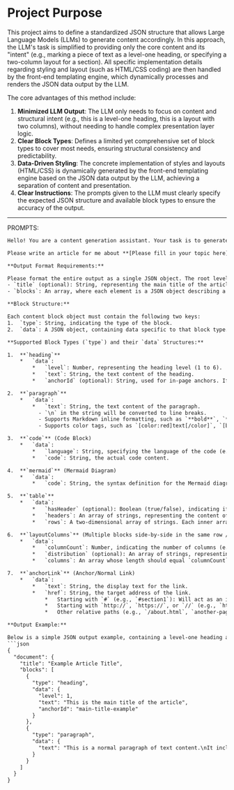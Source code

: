 # Project Purpose

This project aims to define a standardized JSON structure that allows Large Language Models (LLMs) to generate content accordingly. In this approach, the LLM's task is simplified to providing only the core content and its "intent" (e.g., marking a piece of text as a level-one heading, or specifying a two-column layout for a section). All specific implementation details regarding styling and layout (such as HTML/CSS coding) are then handled by the front-end templating engine, which dynamically processes and renders the JSON data output by the LLM.

The core advantages of this method include:

1.  **Minimized LLM Output**: The LLM only needs to focus on content and structural intent (e.g., this is a level-one heading, this is a layout with two columns), without needing to handle complex presentation layer logic.
2.  **Clear Block Types**: Defines a limited yet comprehensive set of block types to cover most needs, ensuring structural consistency and predictability.
3.  **Data-Driven Styling**: The concrete implementation of styles and layouts (HTML/CSS) is dynamically generated by the front-end templating engine based on the JSON data output by the LLM, achieving a separation of content and presentation.
4.  **Clear Instructions**: The prompts given to the LLM must clearly specify the expected JSON structure and available block types to ensure the accuracy of the output.

---

PROMPTS:

```txt
Hello! You are a content generation assistant. Your task is to generate content based on my requests and strictly output this content in the specified JSON format.

Please write an article for me about **[Please fill in your topic here]**.

**Output Format Requirements:**

Please format the entire output as a single JSON object. The root level of this JSON object should contain a `document` key, whose value is an object containing the following:
- `title` (optional): String, representing the main title of the article. If not provided, it can be determined by the first `heading` block.
- `blocks`: An array, where each element is a JSON object describing a content block.

**Block Structure:**

Each content block object must contain the following two keys:
1.  `type`: String, indicating the type of the block.
2.  `data`: A JSON object, containing data specific to that block type.

**Supported Block Types (`type`) and their `data` Structures:**

1.  **`heading`**
    *   `data`:
        *   `level`: Number, representing the heading level (1 to 6).
        *   `text`: String, the text content of the heading.
        *   `anchorId` (optional): String, used for in-page anchors. If not provided, the system may generate one automatically.

2.  **`paragraph`**
    *   `data`:
        *   `text`: String, the text content of the paragraph.
          - `\n` in the string will be converted to line breaks.
          - Supports Markdown inline formatting, such as `**bold**`, `****also bold****`, and `*italic*`.
          - Supports color tags, such as `[color:red]text[/color]`, `[bgColor:yellow]text[/bgColor]`, or `[color:red,bgColor:yellow]text[/bgColor]`.

3.  **`code`** (Code Block)
    *   `data`:
        *   `language`: String, specifying the language of the code (e.g., "javascript", "python", "html").
        *   `code`: String, the actual code content.

4.  **`mermaid`** (Mermaid Diagram)
    *   `data`:
        *   `code`: String, the syntax definition for the Mermaid diagram.

5.  **`table`**
    *   `data`:
        *   `hasHeader` (optional): Boolean (true/false), indicating if the table has a header. It is recommended that the LLM provide this field whenever possible, setting it to `true` if applicable.
        *   `headers`: An array of strings, representing the content of each cell in the header (relevant only if `hasHeader` is `true` or a header is expected).
        *   `rows`: A two-dimensional array of strings. Each inner array represents a row in the table, where each element is the string content of the corresponding cell in that row.

6.  **`layoutColumns`** (Multiple blocks side-by-side in the same row / Column Layout)
    *   `data`:
        *   `columnCount`: Number, indicating the number of columns (e.g., 2 or 3).
        *   `distribution` (optional): An array of strings, representing the width proportions of each column (e.g., `["50%", "50%"]`, `["1fr", "2fr"]`). If not provided, equal distribution can be used.
        *   `columns`: An array whose length should equal `columnCount`. Each element of this array is itself an **array of block objects**, representing the content blocks contained within that column. These nested block objects also follow the `type` and `data` structure defined in this prompt.

7.  **`anchorLink`** (Anchor/Normal Link)
    *   `data`:
        *   `text`: String, the display text for the link.
        *   `href`: String, the target address of the link.
            *   Starting with `#` (e.g., `#section1`): Will act as an in-page anchor, navigating within the current page.
            *   Starting with `http://`, `https://`, or `//` (e.g., `https://www.example.com`): Will act as an external link, opening in a new browser tab.
            *   Other relative paths (e.g., `/about.html`, `another-page.html`): Will act as an internal page link, navigating within the current page.

**Output Example:**

Below is a simple JSON output example, containing a level-one heading and a paragraph:
```json
{
  "document": {
    "title": "Example Article Title",
    "blocks": [
      {
        "type": "heading",
        "data": {
          "level": 1,
          "text": "This is the main title of the article",
          "anchorId": "main-title-example"
        }
      },
      {
        "type": "paragraph",
        "data": {
          "text": "This is a normal paragraph of text content.\nIt includes a line break.\nIt can include **bold text**, ****also bold text****, or *italic text*.\nThis is a piece of [color:red]red text[/color], and a piece of text with a [bgColor:yellow]yellow background[/bgColor].\nFinally, here is [color:blue,bgColor:lightgray]blue text with a light gray background[/color]."
        }
      }
    ]
  }
}
```